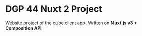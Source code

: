 # DGP 44 Nuxt 2 Project

Website project of the cube client app. Written on **Nuxt.js v3 + Composition API**
